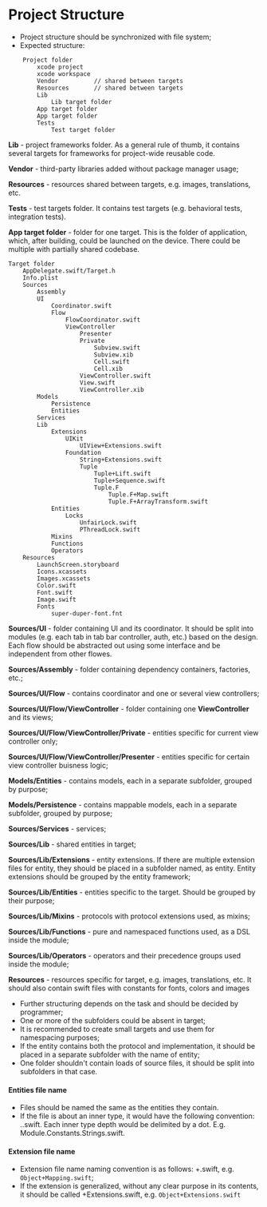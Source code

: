 # Project Structure

- Project structure should be synchronized with file system;
- Expected structure:

```
    Project folder
        xcode project
        xcode workspace
        Vendor          // shared between targets
        Resources       // shared between targets
        Lib
            Lib target folder
        App target folder
        App target folder
        Tests
            Test target folder
```

**Lib** - project frameworks folder. As a general rule of thumb, it contains several targets for frameworks for project-wide reusable code.

**Vendor** - third-party libraries added without package manager usage;

**Resources** - resources shared between targets, e.g. images, translations, etc.

**Tests** - test targets folder. It contains test targets (e.g. behavioral tests, integration tests).

**App target folder** - folder for one target. This is the folder of application, which, after building, could be launched on the device. There could be multiple with partially shared codebase.

```
Target folder
    AppDelegate.swift/Target.h
    Info.plist
    Sources
        Assembly
        UI
            Coordinator.swift
            Flow
                FlowCoordinator.swift
                ViewController
                    Presenter
                    Private
                        Subview.swift
                        Subview.xib
                        Cell.swift
                        Cell.xib
                    ViewController.swift
                    View.swift
                    ViewController.xib
        Models
            Persistence
            Entities
        Services
        Lib
            Extensions
                UIKit
                    UIView+Extensions.swift
                Foundation
                    String+Extensions.swift
                    Tuple
                        Tuple+Lift.swift
                        Tuple+Sequence.swift
                        Tuple.F
                            Tuple.F+Map.swift
                            Tuple.F+ArrayTransform.swift
            Entities
                Locks
                    UnfairLock.swift
                    PThreadLock.swift
            Mixins
            Functions
            Operators
    Resources
        LaunchScreen.storyboard
        Icons.xcassets
        Images.xcassets
        Color.swift
        Font.swift
        Image.swift
        Fonts
            super-duper-font.fnt
```

**Sources/UI** - folder containing UI and its coordinator. It should be split into modules (e.g. each tab in tab bar controller, auth, etc.) based on the design. Each flow should be abstracted out using some interface and be independent from other flowes.

**Sources/Assembly** - folder containing dependency containers, factories, etc.;

**Sources/UI/Flow** - contains coordinator and one or several view controllers;

**Sources/UI/Flow/ViewController** - folder containing one **ViewController** and its views;

**Sources/UI/Flow/ViewController/Private** - entities specific for current view controller only;

**Sources/UI/Flow/ViewController/Presenter** - entities specific for certain view controller buisness logic;

**Models/Entities** - contains models, each in a separate subfolder, grouped by purpose;

**Models/Persistence** - contains mappable models, each in a separate subfolder, grouped by purpose;

**Sources/Services** - services;

**Sources/Lib** - shared entities in target;

**Sources/Lib/Extensions** - entity extensions. If there are multiple extension files for entity, they should be placed in a subfolder named, as entity. Entity extensions should be grouped by the entity framework;

**Sources/Lib/Entities** - entities specific to the target. Should be grouped by their purpose;

**Sources/Lib/Mixins** - protocols with protocol extensions used, as mixins;

**Sources/Lib/Functions** - pure and namespaced functions used, as a DSL inside the module;

**Sources/Lib/Operators** - operators and their precedence groups used inside the module;

**Resources** - resources specific for target, e.g. images, translations, etc. It should also contain swift files with constants for fonts, colors and images

- Further structuring depends on the task and should be decided by programmer;
- One or more of the subfolders could be absent in target;
- It is recommended to create small targets and use them for namespacing purposes;
- If the entity contains both the protocol and implementation, it should be placed in a separate subfolder with the name of entity;
- One folder shouldn't contain loads of source files, it should be split into subfolders in that case.

#### Entities file name

- Files should be named the same as the entities they contain.
- If the file is about an inner type, it would have the following convention: <Outer Type>.<Inner Type>.swift. Each inner type depth would be delimited by a dot. E.g. Module.Constants.Strings.swift.

#### Extension file name

- Extension file name naming convention is as follows: <Entity Name>+<Extension Name>.swift, e.g. `Object+Mapping.swift`;
- If the extension is generalized, without any clear purpose in its contents, it should be called <Entity Name>+Extensions.swift, e.g. `Object+Extensions.swift`
